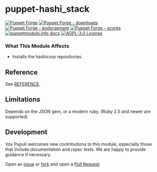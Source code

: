 # puppet-hashi_stack

[![Puppet Forge](https://img.shields.io/puppetforge/v/puppet/hashi_stack.svg)](https://forge.puppetlabs.com/puppet/hashi_stack)
[![Puppet Forge - downloads](https://img.shields.io/puppetforge/dt/puppet/hashi_stack.svg)](https://forge.puppetlabs.com/puppet/hashi_stack)
[![Puppet Forge - endorsement](https://img.shields.io/puppetforge/e/puppet/hashi_stack.svg)](https://forge.puppetlabs.com/puppet/hashi_stack)
[![Puppet Forge - scores](https://img.shields.io/puppetforge/f/puppet/hashi_stack.svg)](https://forge.puppetlabs.com/puppet/hashi_stack)
[![puppetmodule.info docs](http://www.puppetmodule.info/images/badge.png)](http://www.puppetmodule.info/m/puppet-hashi_stack)
[![AGPL-3.0 License](https://img.shields.io/github/license/voxpupuli/puppet-hashi_stack.svg)](LICENSE)

### What This Module Affects

* Installs the hashicorp repositories

## Reference

See [REFERENCE](REFERENCE.md).

## Limitations

Depends on the JSON gem, or a modern ruby. (Ruby 2.5 and newer are supported)

## Development

Vox Pupuli welcomes new contributions to this
module, especially those that include documentation and rspec tests. We are
happy to provide guidance if necessary.

Open an [issue](https://github.com/voxpupuli/puppet-hashi_stack/issues) or
[fork](https://github.com/voxpupuli/puppet-hashi_stack/fork) and open a
[Pull Request](https://github.com/voxpupuli/puppet-hashi_stack/pulls)
